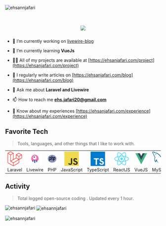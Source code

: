 <p align="left"> <img src="https://komarev.com/ghpvc/?username=ehsannjafari&label=Profile%20views&color=0e75b6&style=flat" alt="ehsannjafari" /> </p>
<h1 align="center">
  <a href="https://git.io/typing-svg">
    <img src="https://readme-typing-svg.herokuapp.com/?lines=Hello,+There!+👋;This+is+Ehsan+Jafari....;Nice+to+meet+you!&center=true&size=30">
  </a>
</h1>

- 🔭 I’m currently working on [livewire-blog](https://github.com/ehsannjafari/livewire-blog)

- 🌱 I’m currently learning **VueJs**

- 👨‍💻 All of my projects are available at [https://ehsanjafari.com/project](https://ehsanjafari.com/project)

- 📝 I regularly write articles on [https://ehsanjafari.com/blog](https://ehsanjafari.com/blog)

- 💬 Ask me about **Laravel and Livewire**

- 📫 How to reach me **ehs.jafari20@gmail.com**

- 📄 Know about my experiences [https://ehsanjafari.com/experience](https://ehsanjafari.com/experience)

<h2 align="left" id="macropower-tech">Favorite Tech</h2>

> Tools, languages, and other things that I like to work with.

<table>
  <tr>
    <td align="center" width="96">
      <a href="theme=react&border_color=61dafb&border_radius=10">
        <img src="./img/laravel.svg" width="48" height="48" alt="Golang" />
      </a>
      <br>Laravel
    </td>
    <td align="center" width="96">
      <a href="#macropower-tech">
        <img src="./img/livewire.svg" width="48" height="48" alt="Python" />
      </a>
      <br>Livewire
    </td>
    <td align="center" width="96">
      <a href="#macropower-tech">
        <img src="./img/php.svg" width="48" height="48" alt="Python" />
      </a>
      <br>PHP
    </td>
    <td align="center" width="96">
      <a href="#macropower-tech">
        <img src="./img/javascript.svg" width="48" height="48" alt="Jsonnet" />
      </a>
      <br>JavaScript
    </td>
    <td align="center" width="96">
      <a href="#macropower-tech">
        <img src="./img/typescript.svg" width="48" height="48" alt="TypeScript" />
      </a>
      <br>TypeScript
    </td>
    <td align="center" width="96">
      <a href="#macropower-tech" >
        <img src="./img/react.svg" width="48" height="48" alt="Kubernetes" />
      </a>
      <br>ReactJS
    </td>
    <td align="center" width="96"> 
      <a href="#macropower-tech" >
        <img src="./img/vue.svg" width="48" height="48" alt="HTML" />
      </a>
      <br>VueJS
    </td>
    <td align="center"  width="96">
      <a href="#macropower-tech">
        <img src="./img/mysql.svg" width="48" height="48" alt="HTML" />
      </a>
      <br>MySQL
    </td>
    
  </tr>
</table>

<h2 align="left">Activity</h2>

> Total logged open-source coding . Updated every 1 hour.

<p><img align="left" src="https://github-readme-stats.vercel.app/api/top-langs?username=ehsannjafari&show_icons=true&locale=en&layout=compact" alt="ehsannjafari" /></p>

<p>&nbsp;<img align="center" src="https://github-readme-stats.vercel.app/api?username=ehsannjafari&show_icons=true&locale=en" alt="ehsannjafari" /></p>

<p><img align="center" src="https://github-readme-streak-stats.herokuapp.com/?user=ehsannjafari&" alt="ehsannjafari" /></p>

